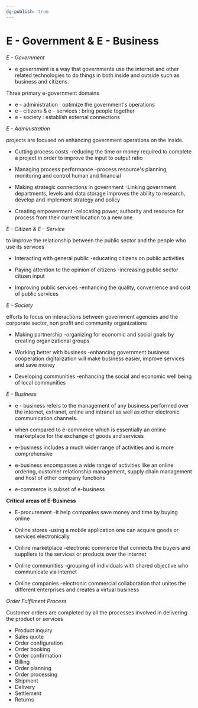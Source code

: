```yaml
---
dg-publish: true
---
```


# E - Government & E - Business


*E - Government*

 - e government is a way that governments use the internet and other related technologies to do things in both inside and outside such as business and citizens.

Three primary e-government domains
- e - administration : optimize the government's operations
- e - citizens & e - services : bring people together
- e - society : establish external connections


*E - Administration*

projects are focused on enhancing government operations on the inside.

- Cutting process costs 
	-reducing the time or money required to complete a project in order to improve the input to output ratio
	
- Managing process performance
	-process resource's planning, monitoring and control human and financial

- Making strategic connections in government 
	-Linking government departments, levels and data storage improves the ability to research, develop and implement strategy and policy

- Creating empowerment
	-relocating power, authority and resource for process from their current location to a new one


*E - Citizen & E - Service*

to improve the relationship between the public sector and the people who use its services

- Interacting with general public 
	-educating citizens on public activities

- Paying attention to the opinion of citizens
	-increasing public sector citizen input 

- Improving public services
	-enhancing the quality, convenience and cost of public services


*E - Society*

efforts to focus on interactions between government agencies and the corporate sector, non profit and community organizations

- Making partnership
	-organizing for economic and social goals by creating organizational groups

- Working better with business 
	-enhancing government business cooperation digitalization will make business easier, improve services and save money

- Developing communities 
	-enhancing the social and economic well being of local communities



*E - Business*

- e - business refers to the management of any business performed over the internet, extranet, online and intranet as well as other electronic communication channels. 

- when compared to e-commerce which is essentially an online marketplace for the exchange of goods and services 
- e-business includes a much wider range of activities and is more comprehensive
- e-business encompasses a wide range of activities like an online ordering, customer relationship management, supply chain management and host of other company functions
- e-commerce is subset of e-business


**Critical areas of E-Business**

- E-procurement
	-It help companies save money and time by buying online

- Online stores
	-using a mobile application one can acquire goods or services electronically

- Online marketplace
	-electronic commerce that connects the buyers and suppliers to the services or products over the internet

- Online communities
	-grouping of individuals with shared objective who communicate via internet

- Online companies
	-electronic commercial collaboration that unites the different enterprises and creates a virtual business


*Order Fulfilment Process*

Customer orders are completed by all the processes involved in delivering the product or services 

- Product inquiry
- Sales quote
- Order configuration
- Order booking
- Order confirmation
- Billing
- Order planning 
- Order processing
- Shipment
- Delivery
- Settlement
- Returns